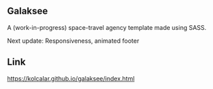 ## Galaksee

A (work-in-progress) space-travel agency template made using SASS.

Next update: Responsiveness, animated footer

## Link

https://kolcalar.github.io/galaksee/index.html
